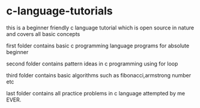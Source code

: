 # c-language-tutorials

this is a beginner friendly c language tutorial which is open source in nature and covers all basic concepts


first folder contains basic c programming language programs for absolute beginner


second folder contains pattern ideas in c programming using for loop

third folder contains basic algorithms such as fibonacci,armstrong number etc

last folder contains all practice problems in c language attempted by me EVER.